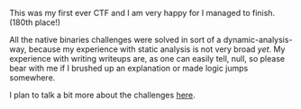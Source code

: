This was my first ever CTF and I am very happy for I managed to finish. (180th place!)

All the native binaries challenges were solved in sort of a dynamic-analysis-way, because my experience with static analysis is not very broad *yet*. My experience with writing writeups are, as one can easily tell, null, so please bear with me if I brushed up an explanation or made logic jumps somewhere.

I plan to talk a bit more about the challenges [here](https://bearbearsbarebear.github.io/2022/11/17/Flare-On-9.html).
